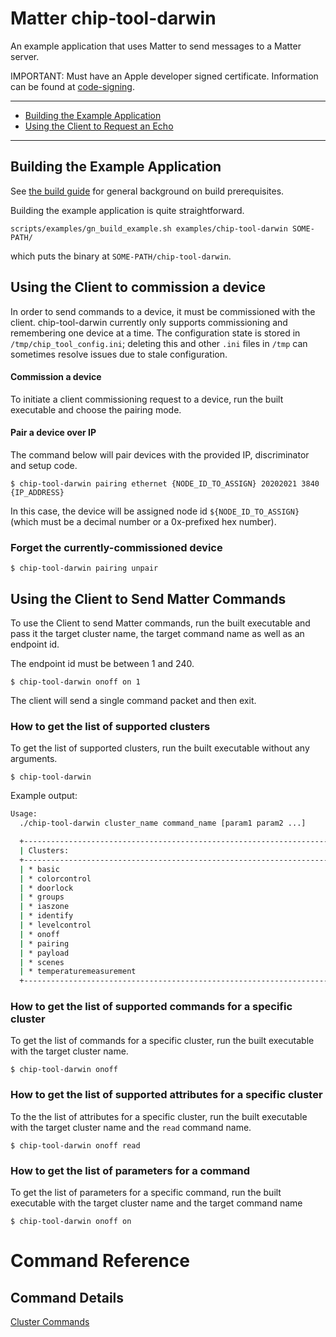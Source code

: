 # Matter chip-tool-darwin

An example application that uses Matter to send messages to a Matter server.

IMPORTANT: Must have an Apple developer signed certificate. Information can be
found at [code-signing](https://developer.apple.com/support/code-signing/).

---

-   [Building the Example Application](#building-the-example-application)
-   [Using the Client to Request an Echo](#using-the-client-to-request-an-echo)

---

## Building the Example Application

See [the build guide](../../docs/guides/BUILDING.md#prerequisites) for general
background on build prerequisites.

Building the example application is quite straightforward.

```
scripts/examples/gn_build_example.sh examples/chip-tool-darwin SOME-PATH/
```

which puts the binary at `SOME-PATH/chip-tool-darwin`.

## Using the Client to commission a device

In order to send commands to a device, it must be commissioned with the client.
chip-tool-darwin currently only supports commissioning and remembering one
device at a time. The configuration state is stored in
`/tmp/chip_tool_config.ini`; deleting this and other `.ini` files in `/tmp` can
sometimes resolve issues due to stale configuration.

#### Commission a device

To initiate a client commissioning request to a device, run the built executable
and choose the pairing mode.

#### Pair a device over IP

The command below will pair devices with the provided IP, discriminator and
setup code.

    $ chip-tool-darwin pairing ethernet {NODE_ID_TO_ASSIGN} 20202021 3840 {IP_ADDRESS}

In this case, the device will be assigned node id `${NODE_ID_TO_ASSIGN}` (which
must be a decimal number or a 0x-prefixed hex number).

### Forget the currently-commissioned device

    $ chip-tool-darwin pairing unpair

## Using the Client to Send Matter Commands

To use the Client to send Matter commands, run the built executable and pass it
the target cluster name, the target command name as well as an endpoint id.

The endpoint id must be between 1 and 240.

    $ chip-tool-darwin onoff on 1

The client will send a single command packet and then exit.

### How to get the list of supported clusters

To get the list of supported clusters, run the built executable without any
arguments.

    $ chip-tool-darwin

Example output:

```bash
Usage:
  ./chip-tool-darwin cluster_name command_name [param1 param2 ...]

  +-------------------------------------------------------------------------------------+
  | Clusters:                                                                           |
  +-------------------------------------------------------------------------------------+
  | * basic                                                                             |
  | * colorcontrol                                                                      |
  | * doorlock                                                                          |
  | * groups                                                                            |
  | * iaszone                                                                           |
  | * identify                                                                          |
  | * levelcontrol                                                                      |
  | * onoff                                                                             |
  | * pairing                                                                           |
  | * payload                                                                           |
  | * scenes                                                                            |
  | * temperaturemeasurement                                                            |
  +-------------------------------------------------------------------------------------+
```

### How to get the list of supported commands for a specific cluster

To get the list of commands for a specific cluster, run the built executable
with the target cluster name.

    $ chip-tool-darwin onoff

### How to get the list of supported attributes for a specific cluster

To the the list of attributes for a specific cluster, run the built executable
with the target cluster name and the `read` command name.

    $ chip-tool-darwin onoff read

### How to get the list of parameters for a command

To get the list of parameters for a specific command, run the built executable
with the target cluster name and the target command name

    $ chip-tool-darwin onoff on

# Command Reference

## Command Details

[Cluster Commands](../../zzz_generated/chip-tool-darwin/zap-generated/README_CLUSTER_COMMANDS.md)
